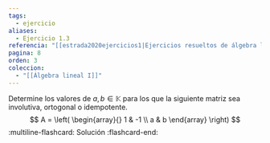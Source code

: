 ```yaml
---
tags:
  - ejercicio
aliases:
  - Ejercicio 1.3
referencia: "[[estrada2020ejercicios1|Ejercicios resueltos de álgebra lineal. Volumen I]]"
pagina: 8
orden: 3
coleccion:
  - "[[Álgebra lineal I]]"
---
```

Determine los valores de $a, b \in \mathbb{K}$ para los que la siguiente matriz sea involutiva, ortogonal o idempotente.
$$
A = \left(
\begin{array}{}
1 & -1 \\
a & b
\end{array}
\right)
$$
:multiline-flashcard:
Solución
:flashcard-end:
